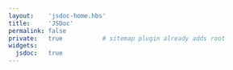 ```yaml
---
layout:    'jsdoc-home.hbs'
title:     'JSDoc'
permalink: false
private:   true           # sitemap plugin already adds root
widgets:
  jsdoc:   true
---
```

